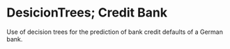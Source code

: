 # DesicionTrees; Credit Bank
Use of decision trees for the prediction of bank credit defaults of a German bank.
